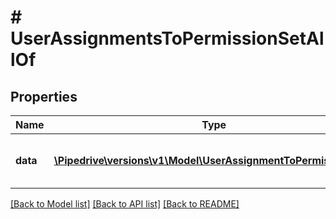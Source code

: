 # # UserAssignmentsToPermissionSetAllOf

## Properties

Name | Type | Description | Notes
------------ | ------------- | ------------- | -------------
**data** | [**\Pipedrive\versions\v1\Model\UserAssignmentToPermissionSet[]**](UserAssignmentToPermissionSet.md) | An array of the assignments of the user | [optional]

[[Back to Model list]](../../README.md#models) [[Back to API list]](../../README.md#endpoints) [[Back to README]](../../README.md)
